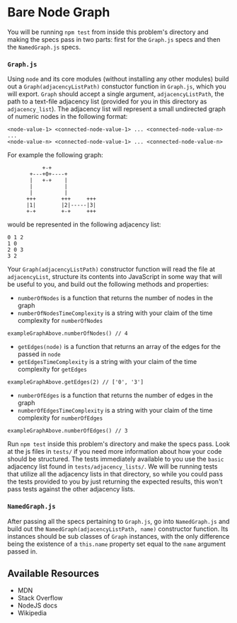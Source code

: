 # Bare Node Graph

You will be running `npm test` from inside this problem's directory and making the specs pass in two parts: first for the `Graph.js` specs and then the `NamedGraph.js` specs.

### `Graph.js`

Using `node` and its core modules (without installing any other modules) build out a `Graph(adjacencyListPath)` constuctor function in `Graph.js`, which you will export. `Graph` should accept a single argument, `adjacencyListPath`, the path to a text-file adjacency list (provided for you in this directory as `adjacency_list`). The adjacency list will represent a small undirected graph of numeric nodes in the following format:

```
<node-value-1> <connected-node-value-1> ... <connected-node-value-n>
...
<node-value-n> <connected-node-value-1> ... <connected-node-value-n>
```

For example the following graph:

```
           +-+
       +---+0+----+
       |   +-+    |
       |          |
       |          |
      +++        +++     +++
      |1|        |2|-----|3|
      +-+        +-+     +++
```

would be represented in the following adjacency list:

```
0 1 2
1 0
2 0 3
3 2
```

Your `Graph(adjacencyListPath)` constructor function will read the file at `adjacencyList`, structure its contents into JavaScript in some way that will be useful to you, and build out the following methods and properties:

- `numberOfNodes` is a function that returns the number of nodes in the graph
- `numberOfNodesTimeComplexity` is a string with your claim of the time complexity for `numberOfNodes`

`exampleGraphAbove.numberOfNodes() // 4`

- `getEdges(node)` is a function that returns an array of the edges for the passed in `node`
- `getEdgesTimeComplexity` is a string with your claim of the time complexity for `getEdges`

`exampleGraphAbove.getEdges(2) // ['0', '3']`

- `numberOfEdges` is a function that returns the number of edges in the graph
- `numberOfEdgesTimeComplexity` is a string with your claim of the time complexity for `numberOfEdges`

`exampleGraphAbove.numberOfEdges() // 3`

Run `npm test` inside this problem's directory and make the specs pass. Look at the js files in `tests/` if you need more information about how your code should be structured. The tests immediately available to you use the `basic` adjacency list found in `tests/adjacency_lists/`. We will be running tests that utilize all the adjacency lists in that directory, so while you could pass the tests provided to you by just returning the expected results, this won't pass tests against the other adjacency lists.

### `NamedGraph.js`

After passing all the specs pertaining to `Graph.js`, go into `NamedGraph.js` and build out the `NamedGraph(adjacencyListPath, name)` constructor function. Its instances should be sub classes of `Graph` instances, with the only difference being the existence of a `this.name` property set equal to the `name` argument passed in.

## Available Resources

- MDN
- Stack Overflow
- NodeJS docs
- Wikipedia













